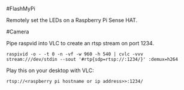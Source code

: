 #FlashMyPi

Remotely set the LEDs on a Raspberry Pi Sense HAT.

#Camera

Pipe raspvid into VLC to create an rtsp stream on port 1234.

    raspivid -o - -t 0 -n -vf -w 960 -h 540 | cvlc -vvv stream:///dev/stdin --sout '#rtp{sdp=rtsp://:1234/}' :demux=h264
   
Play this on your desktop with VLC:

    rtsp://<raspberry pi hostname or ip address>>:1234/
